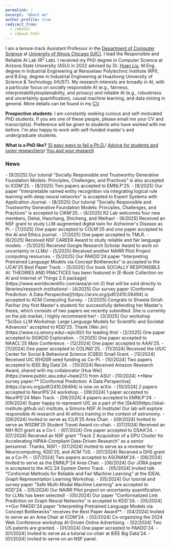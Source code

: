 ```yaml
---
permalink: /
excerpt: "About me"
author_profile: true
redirect_from: 
  - /about/
  - /about.html
---
```


I am a tenure-track Assistant Professor in the [Department of Computer Science](https://cs.uic.edu/) at [University of Illinois Chicago (UIC)](https://www.uic.edu/). I lead the Responsible and Reliable AI Lab (R<sup>2</sup> Lab). I received my PhD degree in Computer Science at Arizona State University (ASU) in 2022 advised by Dr. [Huan Liu](https://scholar.google.com/citations?user=Dzf46C8AAAAJ&hl=en), M.Eng. degree in Industrial Engineering at Rensselaer Polytechnic Institute (RPI), and B.Eng. degree in Industrial Engineering at Huazhong University of Science & Technology (HUST). My research interests are broadly in AI, with a particular focus on socially responsible AI (e.g., fairness, interpretability/explainability, and privacy) and reliable AI (e.g., robustness and uncertainty quantification), causal machine learning, and data mining in general. More details can be found in my [CV](https://drive.google.com/file/d/1s1oTAlrdcz544au1tHUAYIjSouUWhhL0/view).

**Prospective students**: I am constantly seeking curious and self-motivated PhD students. If you are one of these people, please email me your CV and transcript(s). Preference will be given to students who have worked with me before. I'm also happy to work with self-funded master's and undergraduate students.

**What is a PhD like?** [10 easy ways to fail a Ph.D.](https://matt.might.net/articles/ways-to-fail-a-phd/)/ [Advice for students and junior researchers](https://www.markus-jakobsson.com/advice-for-students-and-junior-researchers)/ [You and your research](https://www.cs.virginia.edu/~robins/YouAndYourResearch.html)

<h3>News</h3>
- [9/2025] Our tutorial "Socially Responsible and Trustworthy Generative Foundation Models: Principles, Challenges, and Practices" is also accepted to ICDM'25. 
- [8/2025] Two papers accepted to EMNLP'25. 
- [8/2025] Our paper "Interpretable named entity recognition via integrating logical rule learning with deep neural networks" is accepted to Expert Systems with Application Journal.
- [8/2025] Our tutorial "Socially Responsible and Trustworthy Generative Foundation Models: Principles, Challenges, and Practices" is accepted to CIKM'25. 
- [8/2025] R2 Lab welcomes four new members, Dehai, Haochang, Shicheng, and Weihao!
- [8/2025] Received an NSF grant to study LLM-augmented digital twin for Alzheimer's Disease as PI.  
- [7/2025] One paper accepted to COLM'25 and one paper accepted to the AI and Ethics journal. 
- [7/2025] One paper accepted to TMLR. 
- [6/2025] Received NSF CAREER Award to study reliable and fair language models. 
- [5/2025] Received Google Research Scholar Award to work on uncertainty in LLMs!
- [5/2025] Received another NAIRR Pilot Project computing resources.
- [5/2025] Our PAKDD'24 paper "Interpreting Pretrained Language Models via Concept Bottlenecks" is accepted to the IJCAI'25 Best Paper Track.
- [5/2025] Our book SOCIALLY RESPONSIBLE AI: THEORIES AND PRACTICES has been featured in [E-Book Collection on AI and Internet of Things 2.0 package](https://www.worldscientific.com/area/ai-iot-2) that will be sold directly to libraries/research institutions! 
- [4/2025] Our survey paper [Conformal Prediction: A Data Perspective](https://arxiv.org/pdf/2410.06494) is accepted to ACM Computing Survey. 
- [3/2025] Congrats to Shweta Girish Parihar (my first Master's student) for successfully defending her Master's thesis, which consists of two papers we recently submitted. She is currently on the job market, I highly recommend her!
- [3/2025] Our workshop "SciSoc LLM Workshop: Large Language Models for Scientific and Societal Advances" accepted to KDD'25. Thank [Wei Jin](https://www.cs.emory.edu/~wjin30/) for leading this!
- [2/2025] One paper accepted to SIGKDD Exploration.
- [1/2025] One paper accepted to NAACL'25 Main Conference.
- [12/2024] One paper accepted to AAAI'25.
- [11/2024] One paper accepted to COLING'25.
- [11/2024] Received the UIUC Center for Social & Behavioral Science (CSBS) Small Grant.
- [10/2024] Received UIC IEHDSR seed funding as Co-PI.
- [10/2024] Two papers accepted to IEEE Big Data'24.
- [10/2024] Received Amazon Research Award, shared with my collaborator [Hua Wei](https://www.public.asu.edu/~hwei27/) from ASU!
- [10/2024] **New survey paper:** [Conformal Prediction: A Data Perspective](https://arxiv.org/pdf/2410.06494) is now on arXiv. 
- [10/2024] 2 papers accepted to NeurIPS'24 workshop.
- [09/2024] 1 paper accepted to NeurIPS'24 Main Track.
- [09/2024] 4 papers accepted to EMNLP'24.
- [09/2024] Super happy to represent UIC as a part of the [SkAI](https://skai-institute.github.io/) institute, a Simons-NSF AI Institute! Our lab will explore responsible AI research and AI ethics training in the context of astronomy.
- [09/2024] Invited to serve as ICLR'25 Area Chair.
- [09/2024] Invited to serve as WSDM'25 Student Travel Award co-chair.
- [07/2024] Received an NIH RO1 grant as a Co-I.
- [07/2024] One paper accepted to DSAA'24. 
- [07/2024] Received an NSF grant "Track 2 Acquisition of a GPU Cluster for Accelerating HIPAA-Compliant Data-Driven Research" as a senior personnel. Thanks, NSF!
- [07/2024] Invited to serve as a reviewer for Neurocomputing, KDD'25, and ACM TiiS.
- [07/2024] Received a DHS grant as a Co-PI.
- [07/2024] Two papers accepted to ASONAM'24.
- [06/2024] Invited to serve as the EMNLP'24 Area Chair.
- [06/2024] Our JORA paper is accepted to the ACL'24 System Demo Track.
- [05/2024] Invited talk "Conformal Methods for Reliable and Fair Machine Learning" at the IDEAL Graph Representation Learning Workshop.
- [05/2024] Our tutorial and survey paper "Safe Multi-Modal Machine Learning" are accepted to KDD'24.
- [05/2024] Our NAIRR Pilot project on uncertainty quantification for LLMs has been selected! 
- [05/2024] Our paper "Conformalized Link Prediction on Graph Neural Networks" is accepted to KDD'24. 
- [05/2024] **Our PAKDD'24 paper "Interpreting Pretrained Language Models via Concept Bottlenecks" receives the Best Paper Award**. 
- [04/2024] Invited to serve as an Area Chair at ICDM'24.
- [02/2024] Co-organizing the 2024 Web Conference workshop AI-Driven Online Advertising. 
- [02/2024] Two US patents are granted. 
- [01/2024] One paper accepted to PAKDD'24. 
- [01/2024] Invited to serve as a tutorial co-chair at IEEE Big Data'24. 
- [01/2024] Invited to serve on an NSF panel.
